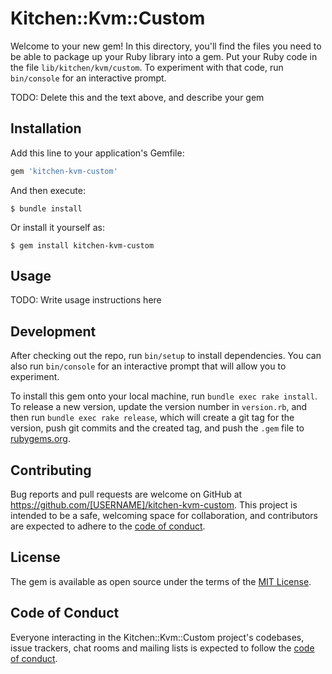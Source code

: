 # Kitchen::Kvm::Custom

Welcome to your new gem! In this directory, you'll find the files you need to be able to package up your Ruby library into a gem. Put your Ruby code in the file `lib/kitchen/kvm/custom`. To experiment with that code, run `bin/console` for an interactive prompt.

TODO: Delete this and the text above, and describe your gem

## Installation

Add this line to your application's Gemfile:

```ruby
gem 'kitchen-kvm-custom'
```

And then execute:

    $ bundle install

Or install it yourself as:

    $ gem install kitchen-kvm-custom

## Usage

TODO: Write usage instructions here

## Development

After checking out the repo, run `bin/setup` to install dependencies. You can also run `bin/console` for an interactive prompt that will allow you to experiment.

To install this gem onto your local machine, run `bundle exec rake install`. To release a new version, update the version number in `version.rb`, and then run `bundle exec rake release`, which will create a git tag for the version, push git commits and the created tag, and push the `.gem` file to [rubygems.org](https://rubygems.org).

## Contributing

Bug reports and pull requests are welcome on GitHub at https://github.com/[USERNAME]/kitchen-kvm-custom. This project is intended to be a safe, welcoming space for collaboration, and contributors are expected to adhere to the [code of conduct](https://github.com/[USERNAME]/kitchen-kvm-custom/blob/master/CODE_OF_CONDUCT.md).

## License

The gem is available as open source under the terms of the [MIT License](https://opensource.org/licenses/MIT).

## Code of Conduct

Everyone interacting in the Kitchen::Kvm::Custom project's codebases, issue trackers, chat rooms and mailing lists is expected to follow the [code of conduct](https://github.com/[USERNAME]/kitchen-kvm-custom/blob/master/CODE_OF_CONDUCT.md).
